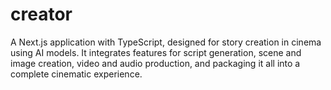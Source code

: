 # creator
A Next.js application with TypeScript, designed for story creation in cinema using AI models. It integrates features for script generation, scene and image creation, video and audio production, and packaging it all into a complete cinematic experience.
